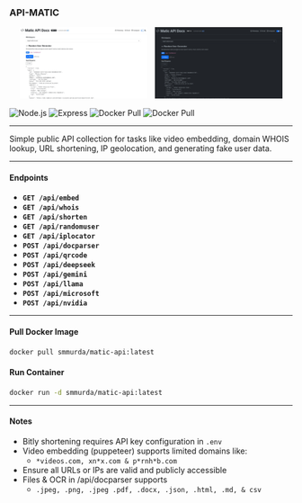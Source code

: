 ### API-MATIC

<p align="center">
  <img src="screenshot/API-Matic-3.jpg" alt="Screenshot 1" width="45%" style="margin-right: 10px;">
  <img src="screenshot/API-Matic-4.jpg" alt="Screenshot 2" width="45%">
</p>

![Node.js](https://img.shields.io/badge/Node.js-18.x+-green?logo=node.js&logoColor=white)
![Express](https://img.shields.io/badge/Express.js-Backend-blue?logo=express&logoColor=white)
![Docker Pull](https://img.shields.io/badge/Docker-smmurda/matic--api-blue?logo=docker&logoColor=white)
![Docker Pull](https://img.shields.io/docker/pulls/smmurda/matic-api?label=Pulls&logo=docker&logoColor=white)

---

Simple public API collection for tasks like video embedding, domain WHOIS lookup, URL shortening, IP geolocation, and generating fake user data.

---

#### Endpoints

- **`GET /api/embed`**
- **`GET /api/whois`**
- **`GET /api/shorten`**
- **`GET /api/randomuser`**
- **`GET /api/iplocator`**
- **`POST /api/docparser`**
- **`POST /api/qrcode`**
- **`POST /api/deepseek`**
- **`POST /api/gemini`**
- **`POST /api/llama`**
- **`POST /api/microsoft`**
- **`POST /api/nvidia`**

---
#### Pull Docker Image

```bash
docker pull smmurda/matic-api:latest
```

#### Run Container

```bash
docker run -d smmurda/matic-api:latest
```
---
#### Notes

- Bitly shortening requires API key configuration in `.env`
- Video embedding (puppeteer) supports limited domains like:
  - `*videos.com, xn*x.com & p*rnh*b.com`
- Ensure all URLs or IPs are valid and publicly accessible
- Files & OCR in /api/docparser supports
  - `.jpeg, .png, .jpeg .pdf, .docx, .json, .html, .md, & csv`
